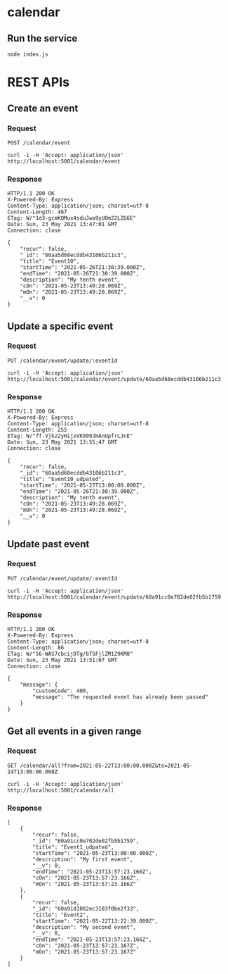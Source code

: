 # calendar

## Run the service
    node index.js

# REST APIs
## Create an event

### Request

`POST /calendar/event`

    curl -i -H 'Accept: application/json' http://localhost:5001/calendar/event

### Response
    HTTP/1.1 200 OK
    X-Powered-By: Express
    Content-Type: application/json; charset=utf-8
    Content-Length: 467
    ETag: W/"1d3-gcmKQMux4sduJwa9yUOm22LZG6E"
    Date: Sun, 23 May 2021 13:47:01 GMT
    Connection: close

    {
        "recur": false,
        "_id": "60aa5d68ecddb43106b211c3",
        "title": "Event10",
        "startTime": "2021-05-26T21:30:39.000Z",
        "endTime": "2021-05-26T21:30:39.000Z",
        "description": "My tenth event",
        "cOn": "2021-05-23T13:49:28.069Z",
        "mOn": "2021-05-23T13:49:28.069Z",
        "__v": 0
    }

## Update a specific event

### Request

`PUT /calendar/event/update/:eventId`

    curl -i -H 'Accept: application/json' http://localhost:5001/calendar/event/update/60aa5d68ecddb43106b211c3

### Response
    HTTP/1.1 200 OK
    X-Powered-By: Express
    Content-Type: application/json; charset=utf-8
    Content-Length: 255
    ETag: W/"ff-Vjkz2yHijxVK999JHAnUpfrLJnE"
    Date: Sun, 23 May 2021 13:55:47 GMT
    Connection: close

    {
        "recur": false,
        "_id": "60aa5d68ecddb43106b211c3",
        "title": "Event10_udpated",
        "startTime": "2021-05-27T13:00:00.000Z",
        "endTime": "2021-05-26T21:30:39.000Z",
        "description": "My tenth event",
        "cOn": "2021-05-23T13:49:28.069Z",
        "mOn": "2021-05-23T13:49:28.069Z",
        "__v": 0
    }

## Update past event 

### Request

`PUT /calendar/event/update/:eventId`

    curl -i -H 'Accept: application/json' http://localhost:5001/calendar/event/update/60a91cc0e702de02fb5b1759

### Response
    HTTP/1.1 200 OK
    X-Powered-By: Express
    Content-Type: application/json; charset=utf-8
    Content-Length: 86
    ETag: W/"56-WAS7cbcijDTg/bTSFjlZM1Z9KM8"
    Date: Sun, 23 May 2021 13:51:07 GMT
    Connection: close

    {
        "message": {
            "customCode": 400,
            "message": "The requested event has already been passed"
        }
    }


## Get all events in a given range
### Request
`GET /calendar/all?from=2021-05-22T13:00:00.000Z&to=2021-05-24T13:00:00.000Z`

    curl -i -H 'Accept: application/json' http://localhost:5001/calendar/all   
### Response
    [
        {
            "recur": false,
            "_id": "60a91cc0e702de02fb5b1759",
            "title": "Event1_udpated",
            "startTime": "2021-05-23T13:00:00.000Z",
            "description": "My first event",
            "__v": 0,
            "endTime": "2021-05-23T13:57:23.166Z",
            "cOn": "2021-05-23T13:57:23.166Z",
            "mOn": "2021-05-23T13:57:23.166Z"
        },
        {
            "recur": false,
            "_id": "60a91d1082ec3103f0be2f33",
            "title": "Event2",
            "startTime": "2021-05-22T13:22:39.000Z",
            "description": "My second event",
            "__v": 0,
            "endTime": "2021-05-23T13:57:23.166Z",
            "cOn": "2021-05-23T13:57:23.167Z",
            "mOn": "2021-05-23T13:57:23.167Z"
        }
    ]

